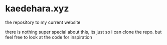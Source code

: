 # kaedehara.xyz
the repository to my current website

there is nothing super special about this, its just so i can clone the repo. but feel free to look at the code for inspiration
